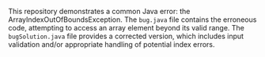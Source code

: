 This repository demonstrates a common Java error: the ArrayIndexOutOfBoundsException.  The `bug.java` file contains the erroneous code, attempting to access an array element beyond its valid range.  The `bugSolution.java` file provides a corrected version, which includes input validation and/or appropriate handling of potential index errors.